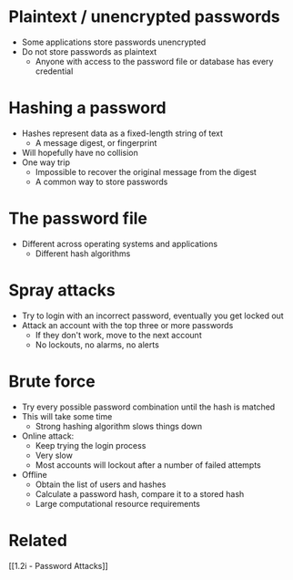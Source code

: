 # Plaintext / unencrypted passwords
- Some applications store passwords unencrypted
- Do not store passwords as plaintext
	- Anyone with access to the password file or database has every credential
# Hashing a password
- Hashes represent data as a fixed-length string of text
	- A message digest, or fingerprint
- Will hopefully have no collision
- One way trip
	- Impossible to recover the original message from the digest
	- A common way to store passwords
# The password file
- Different across operating systems and applications
	- Different hash algorithms
# Spray attacks
- Try to login with an incorrect password, eventually you get locked out
- Attack an account with the top three or more passwords
	- If they don't work, move to the next account
	- No lockouts, no alarms, no alerts
# Brute force
- Try every possible password combination until the hash is matched
- This will take some time
	- Strong hashing algorithm slows things down
- Online attack:
	- Keep trying the login process
	- Very slow
	- Most accounts will lockout after a number of failed attempts
- Offline
	- Obtain the list of users and hashes
	- Calculate a password hash, compare it to a stored hash
	- Large computational resource requirements
# Related
[[1.2i - Password Attacks]]
